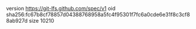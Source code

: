 version https://git-lfs.github.com/spec/v1
oid sha256:fc67b8cf78857d04388768958a5fc4f95301f7fc6a0cde6e31f8c3cf88ab927d
size 10210

